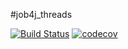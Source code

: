#job4j_threads


[![Build Status](https://app.travis-ci.com/alaktyushin/job4j_threads.svg?branch=master)](https://app.travis-ci.com/alaktyushin/job4j_threads)
[![codecov](https://codecov.io/gh/alaktyushin/job4j_threads/branch/master/graph/badge.svg?token=A1HUQPSM30)](https://codecov.io/gh/alaktyushin/job4j_threads)

